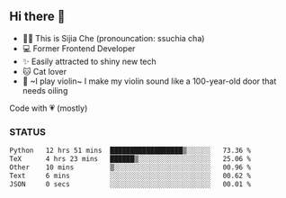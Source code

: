 ## Hi there 👋

- 🙋‍♀️ This is Sijia Che (pronouncation: ssuchia cha)
- 💻 Former Frontend Developer
- ✨ Easily attracted to shiny new tech
- 🐱 Cat lover
- 🌟 ~I play violin~ I make my violin sound like a 100-year-old door that needs oiling

Code with 💗 (mostly)

### STATUS
<!--START_SECTION:waka-->

```txt
Python   12 hrs 51 mins  ██████████████████▒░░░░░░   73.36 %
TeX      4 hrs 23 mins   ██████▒░░░░░░░░░░░░░░░░░░   25.06 %
Other    10 mins         ▒░░░░░░░░░░░░░░░░░░░░░░░░   00.96 %
Text     6 mins          ░░░░░░░░░░░░░░░░░░░░░░░░░   00.62 %
JSON     0 secs          ░░░░░░░░░░░░░░░░░░░░░░░░░   00.01 %
```

<!--END_SECTION:waka-->
